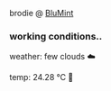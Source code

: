brodie @ [BluMint](https://www.linkedin.com/company/blumint-io/)

<!--weather_start-->
### working conditions..

weather: few clouds ☁️

temp: 24.28 °C 🥶

<!--weather_end-->
